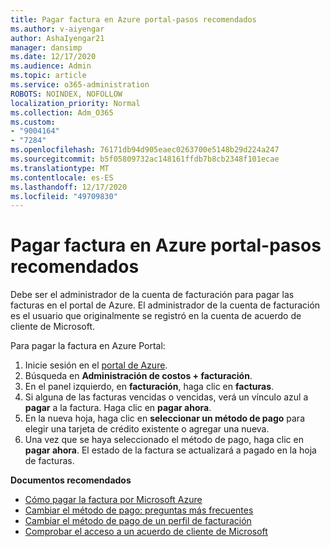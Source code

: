 ```yaml
---
title: Pagar factura en Azure portal-pasos recomendados
ms.author: v-aiyengar
author: AshaIyengar21
manager: dansimp
ms.date: 12/17/2020
ms.audience: Admin
ms.topic: article
ms.service: o365-administration
ROBOTS: NOINDEX, NOFOLLOW
localization_priority: Normal
ms.collection: Adm_O365
ms.custom:
- "9004164"
- "7284"
ms.openlocfilehash: 76171db94d905eaec0263700e5148b29d224a247
ms.sourcegitcommit: b5f05809732ac148161ffdb7b8cb2348f101ecae
ms.translationtype: MT
ms.contentlocale: es-ES
ms.lasthandoff: 12/17/2020
ms.locfileid: "49709830"
---
```

# <a name="pay-invoice-in-azure-portal---recommended-steps"></a>Pagar factura en Azure portal-pasos recomendados

Debe ser el administrador de la cuenta de facturación para pagar las facturas en el portal de Azure. El administrador de la cuenta de facturación es el usuario que originalmente se registró en la cuenta de acuerdo de cliente de Microsoft. 

Para pagar la factura en Azure Portal: 

1. Inicie sesión en el [portal de Azure](https://portal.azure.com/).
1. Búsqueda en **Administración de costos + facturación**.
1. En el panel izquierdo, en **facturación**, haga clic en **facturas**.
1. Si alguna de las facturas vencidas o vencidas, verá un vínculo azul a **pagar** a la factura. Haga clic en **pagar ahora**.
1. En la nueva hoja, haga clic en **seleccionar un método de pago** para elegir una tarjeta de crédito existente o agregar una nueva.
1. Una vez que se haya seleccionado el método de pago, haga clic en **pagar ahora**.
El estado de la factura se actualizará a pagado en la hoja de facturas.

**Documentos recomendados**

- [Cómo pagar la factura por Microsoft Azure](https://docs.microsoft.com/azure/cost-management-billing/understand/pay-bill)
- [Cambiar el método de pago: preguntas más frecuentes](https://docs.microsoft.com/azure/billing/billing-how-to-change-credit-card?WT.mc_id=Portal-Microsoft_Azure_Support#frequently-asked-questions)
- [Cambiar el método de pago de un perfil de facturación](https://docs.microsoft.com/azure/cost-management-billing/manage/change-credit-card?WT.mc_id=Portal-Microsoft_Azure_Support#manage-credit-cards-for-a-microsoft-customer-agreement)
- [Comprobar el acceso a un acuerdo de cliente de Microsoft](https://docs.microsoft.com/azure/cost-management-billing/manage/change-credit-card?WT.mc_id=Portal-Microsoft_Azure_Support%22%20%5Cl%20%22manage-credit-cards-for-a-microsoft-customer-agreement%22%20%5Ct%20%22_blank#check-the-type-of-your-account)